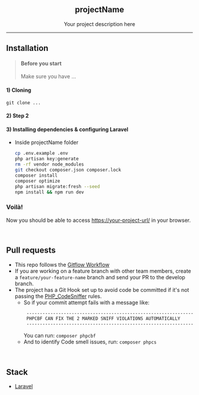 <h2 align="center">projectName</h2>

<p align="center">Your project description here</p>

<hr/>

## Installation

> <h4>Before you start</h4> Make sure you have ...

#### 1) Cloning 
`git clone ...`

#### 2) Step 2

#### 3) Installing dependencies & configuring Laravel
- Inside projectName folder
    
    ```sh
    cp .env.example .env
    php artisan key:generate
    rm -rf vendor node_modules
    git checkout composer.json composer.lock
    composer install
    composer optimize
    php artisan migrate:fresh --seed
    npm install && npm run dev
    ```

### Voilà!
Now you should be able to access [https://your-project-url/](https://your-project-url/) in your browser.

<br>

## Pull requests

- This repo follows the [Gitflow Workflow](https://www.atlassian.com/git/tutorials/comparing-workflows/gitflow-workflow)
- If you are working on a feature branch with other team members, create a  `feature/your-feature-name` branch and send your PR to the develop branch.
- The project has a Git Hook set up to avoid code be committed if it's not passing the [PHP_CodeSniffer](https://github.com/squizlabs/PHP_CodeSniffer) rules.
    - So if your commit attempt fails with a message like:
        ```sh
         ---------------------------------------------------------------
         PHPCBF CAN FIX THE 2 MARKED SNIFF VIOLATIONS AUTOMATICALLY
         ---------------------------------------------------------------
        ```
      You can run: `composer phpcbf`
    - And to identify Code smell issues, run: `composer phpcs`

<br>

## Stack

- [Laravel](https://laravel.com/)
